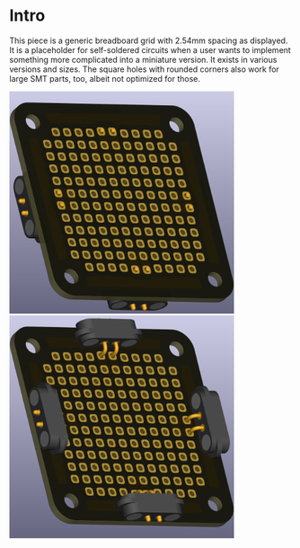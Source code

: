 # Intro  
This piece is a generic breadboard grid with 2.54mm spacing as displayed. It is a placeholder for self-soldered circuits when a user wants to implement something more complicated into a miniature version. It exists in various versions and sizes. The square holes with rounded corners also work for large SMT parts, too, albeit not optimized for those.

<img src="breadboard_grid-2.54mm_1x1_TOP.png" alt="Circuit Diagram" width="400"> <img src="breadboard_grid-2.54mm_1x1_BOTTOM.png" alt="Circuit Diagram" width="400">

